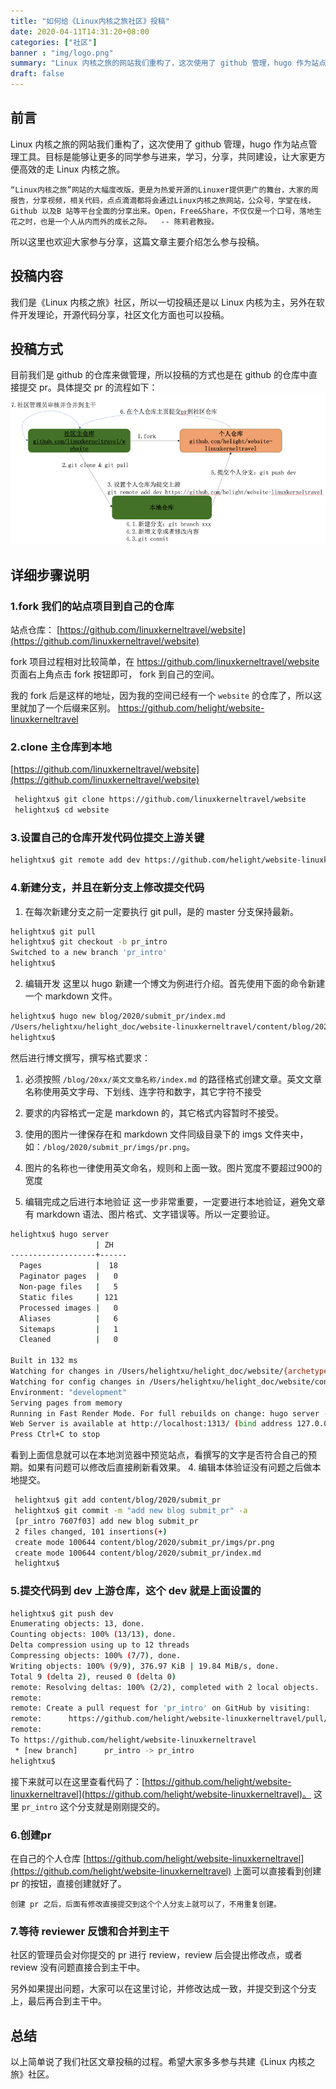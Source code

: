 ```yaml
---
title: "如何给《Linux内核之旅社区》投稿"
date: 2020-04-11T14:31:20+08:00
categories: ["社区"]
banner : "img/logo.png"
summary: "Linux 内核之旅的网站我们重构了，这次使用了 github 管理，hugo 作为站点管理工具。目标是能够让更多的同学参与进来，学习，分享，共同建设，让大家更方便高效的走 Linux 内核之旅。"
draft: false
---
```


## 前言
Linux 内核之旅的网站我们重构了，这次使用了 github 管理，hugo 作为站点管理工具。目标是能够让更多的同学参与进来，学习，分享，共同建设，让大家更方便高效的走 Linux 内核之旅。

    “Linux内核之旅”网站的大幅度改版，更是为热爱开源的Linuxer提供更广的舞台，大家的周报告，分享视频，相关代码，点点滴滴都将会通过Linux内核之旅网站，公众号，学堂在线，Github 以及B 站等平台全面的分享出来。Open，Free&Share，不仅仅是一个口号，落地生花之时，也是一个人从内而外的成长之际。  -- 陈莉君教授。

所以这里也欢迎大家参与分享，这篇文章主要介绍怎么参与投稿。

## 投稿内容
我们是《Linux 内核之旅》社区，所以一切投稿还是以 Linux 内核为主，另外在软件开发理论，开源代码分享，社区文化方面也可以投稿。

## 投稿方式
目前我们是 github 的仓库来做管理，所以投稿的方式也是在 github 的仓库中直接提交 pr。具体提交 pr 的流程如下：
![](imgs/pr.png)

## 详细步骤说明
### 1.fork 我们的站点项目到自己的仓库
站点仓库： [https://github.com/linuxkerneltravel/website](https://github.com/linuxkerneltravel/website)

fork 项目过程相对比较简单，在 https://github.com/linuxkerneltravel/website 页面右上角点击 fork 按钮即可， fork 到自己的空间。

我的 fork 后是这样的地址，因为我的空间已经有一个 `website` 的仓库了，所以这里就加了一个后缀来区别。
https://github.com/helight/website-linuxkerneltravel


### 2.clone 主仓库到本地
[https://github.com/linuxkerneltravel/website](https://github.com/linuxkerneltravel/website)

```sh
 helightxu$ git clone https://github.com/linuxkerneltravel/website
 helightxu$ cd website                                                                           
```
### 3.设置自己的仓库开发代码位提交上游关键
```sh
helightxu$ git remote add dev https://github.com/helight/website-linuxkerneltravel
```

### 4.新建分支，并且在新分支上修改提交代码
1. 在每次新建分支之前一定要执行 git pull，是的 master 分支保持最新。
```sh
helightxu$ git pull 
helightxu$ git checkout -b pr_intro
Switched to a new branch 'pr_intro'
helightxu$ 
```
2. 编辑开发
这里以 hugo 新建一个博文为例进行介绍。首先使用下面的命令新建一个 markdown 文件。
```sh
helightxu$ hugo new blog/2020/submit_pr/index.md                          ✔   pr_intro
/Users/helightxu/helight_doc/website-linuxkerneltravel/content/blog/2020/submit_pr/index.md created
helightxu$
```
然后进行博文撰写，撰写格式要求：
   1. 必须按照 `/blog/20xx/英文文章名称/index.md` 的路径格式创建文章。英文文章名称使用英文字母、下划线、连字符和数字，其它字符不接受
   2. 要求的内容格式一定是 markdown 的，其它格式内容暂时不接受。
   3. 使用的图片一律保存在和 markdown 文件同级目录下的 imgs 文件夹中，如：`/blog/2020/submit_pr/imgs/pr.png`。
   4. 图片的名称也一律使用英文命名，规则和上面一致。图片宽度不要超过900的宽度

3. 编辑完成之后进行本地验证
这一步非常重要，一定要进行本地验证，避免文章有 markdown 语法、图片格式、文字错误等。所以一定要验证。
```sh
helightxu$ hugo server
                   | ZH   
-------------------+------
  Pages            |  18  
  Paginator pages  |   0  
  Non-page files   |   5  
  Static files     | 121  
  Processed images |   0  
  Aliases          |   6  
  Sitemaps         |   1  
  Cleaned          |   0  

Built in 132 ms
Watching for changes in /Users/helightxu/helight_doc/website/{archetypes,content,data,static,themes}
Watching for config changes in /Users/helightxu/helight_doc/website/config.toml
Environment: "development"
Serving pages from memory
Running in Fast Render Mode. For full rebuilds on change: hugo server --disableFastRender
Web Server is available at http://localhost:1313/ (bind address 127.0.0.1)
Press Ctrl+C to stop
```
看到上面信息就可以在本地浏览器中预览站点，看撰写的文字是否符合自己的预期。如果有问题可以修改后直接刷新看效果。
4. 编辑本体验证没有问题之后做本地提交。
```sh
 helightxu$ git add content/blog/2020/submit_pr
 helightxu$ git commit -m "add new blog submit_pr" -a  
 [pr_intro 7607f03] add new blog submit_pr
 2 files changed, 101 insertions(+)
 create mode 100644 content/blog/2020/submit_pr/imgs/pr.png
 create mode 100644 content/blog/2020/submit_pr/index.md
 helightxu$ 
 ``` 

### 5.提交代码到 dev 上游仓库，这个 dev 就是上面设置的
```sh
helightxu$ git push dev   
Enumerating objects: 13, done.
Counting objects: 100% (13/13), done.
Delta compression using up to 12 threads
Compressing objects: 100% (7/7), done.
Writing objects: 100% (9/9), 376.97 KiB | 19.84 MiB/s, done.
Total 9 (delta 2), reused 0 (delta 0)
remote: Resolving deltas: 100% (2/2), completed with 2 local objects.
remote: 
remote: Create a pull request for 'pr_intro' on GitHub by visiting:
remote:      https://github.com/helight/website-linuxkerneltravel/pull/new/pr_intro
remote: 
To https://github.com/helight/website-linuxkerneltravel
 * [new branch]      pr_intro -> pr_intro
helightxu$
```         
接下来就可以在这里查看代码了：[https://github.com/helight/website-linuxkerneltravel](https://github.com/helight/website-linuxkerneltravel)。
这里 `pr_intro` 这个分支就是刚刚提交的。

### 6.创建pr
在自己的个人仓库 [https://github.com/helight/website-linuxkerneltravel](https://github.com/helight/website-linuxkerneltravel) 上面可以直接看到创建 pr 的按钮，直接创建就好了。

    创建 pr 之后，后面有修改直接提交到这个个人分支上就可以了，不用重复创建。

### 7.等待 reviewer 反馈和合并到主干
社区的管理员会对你提交的 pr 进行 review，review 后会提出修改点，或者 review 没有问题直接合到主干中。

另外如果提出问题，大家可以在这里讨论，并修改达成一致，并提交到这个分支上，最后再合到主干中。

## 总结
以上简单说了我们社区文章投稿的过程。希望大家多多参与共建《Linux 内核之旅》社区。
　